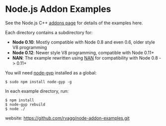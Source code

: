Node.js Addon Examples
======================

See the Node.js C++ [addons page](http://nodejs.org/docs/latest/api/addons.html) for details of the examples here.

Each directory contains a subdirectory for:

* **Node 0.10**: Mostly compatible with Node 0.8 and even 0.6, older style V8 programming
* **Node 0.12**: Newer style V8 programming, compatible with Node 0.11+
* **NAN**: The example rewritten using [NAN](https://github.com/rvagg/nan/) for compatibility with Node 0.8 -> 0.11+

You will need [node-gyp](https://github.com/TooTallNate/node-gyp/) installed as a global:

```text
$ sudo npm install node-gyp -g
```

In each example directory, run:

```text
$ npm install
$ node-gyp rebuild
$ node ./
```
website: https://github.com/rvagg/node-addon-examples.git
